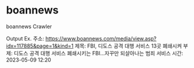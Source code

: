 # boannews
boannews Crawler


Output Ex.
주소: https://www.boannews.com/media/view.asp?idx=117885&page=1&kind=1
제목: FBI, 디도스 공격 대행 서비스 13곳 폐쇄시켜
부제:
 디도스 공격 대행 서비스 폐쇄시키는 FBI...자꾸만 되살아나는 범죄 서비스
시간: 2023-05-09 12:20
